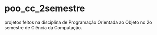 # poo_cc_2semestre
projetos feitos na disciplina de Programação Orientada ao Objeto no 2o semestre de Ciência da Computação.
